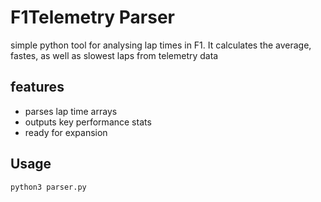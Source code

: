 # F1Telemetry Parser

simple python tool for analysing lap times in F1. 
It calculates the average, fastes, as well as slowest laps from telemetry data


## features

- parses lap time arrays
- outputs key performance stats
- ready for expansion 

## Usage
```bash
python3 parser.py